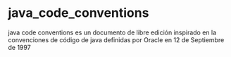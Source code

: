 # java_code_conventions
java code conventions es un documento de libre edición inspirado en la convenciones de código de java definidas por Oracle en 12 de Septiembre de 1997
